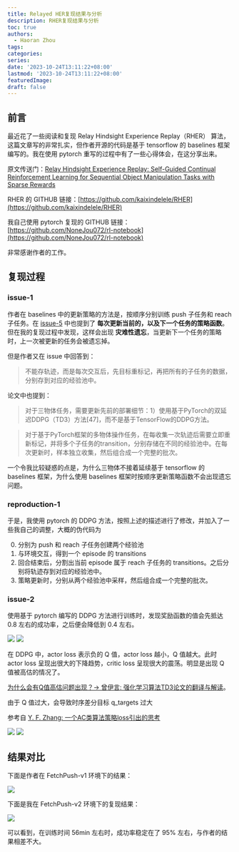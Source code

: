```yaml
---
title: Relayed HER复现结果与分析
description: RHER复现结果与分析
toc: true
authors:
  - Haoran Zhou
tags:
categories:
series:
date: '2023-10-24T13:11:22+08:00'
lastmod: '2023-10-24T13:11:22+08:00'
featuredImage:
draft: false
---
```


## 前言
最近花了一些阅读和复现 Relay Hindsight Experience Replay（RHER） 算法，这篇文章写的非常扎实，但作者开源的代码是基于 tensorflow 的 baselines 框架编写的。我在使用 pytorch 重写的过程中有了一些心得体会，在这分享出来。

原文传送门：[Relay Hindsight Experience Replay: Self-Guided Continual Reinforcement Learning for Sequential Object Manipulation Tasks with Sparse Rewards](https://arxiv.org/abs/2208.00843)

RHER 的 GITHUB 链接：[https://github.com/kaixindelele/RHER](https://github.com/kaixindelele/RHER)

我自己使用 pytorch 复现的 GITHUB 链接：[https://github.com/NoneJou072/rl-notebook](https://github.com/NoneJou072/rl-notebook)

非常感谢作者的工作。

## 复现过程

### issue-1
作者在 baselines 中的更新策略的方法是，按顺序分别训练 push 子任务和 reach 子任务。在 [issue-5](https://github.com/kaixindelele/RHER/issues/5) 中也提到了 **每次更新当前的，以及下一个任务的策略函数**。但在我的复现过程中发现，这样会出现 **灾难性遗忘**，当更新下一个任务的策略时，上一次被更新的任务会被遗忘掉。

但是作者又在 issue 中回答到：
> 不能存轨迹，而是每次交互后，先目标重标记，再把所有的子任务的数据，分别存到对应的经验池中。

论文中也提到：
> 对于三物体任务，需要更新先前的部署细节：1）使用基于PyTorch的双延迟DDPG（TD3）方法[47]，而不是基于TensorFlow的DDPG方法。

>对于基于PyTorch框架的多物体操作任务，在每收集一次轨迹后需要立即重新标记，并将多个子任务的transition，分别存储在不同的经验池中。在每次更新时，样本独立收集，然后组合成一个完整的批次。

一个令我比较疑惑的点是，为什么三物体不接着延续基于 tensorflow 的 baselines 框架，为什么使用 baselines 框架时按顺序更新策略函数不会出现遗忘问题。

### reproduction-1
于是，我使用 pytorch 的 DDPG 方法，按照上述的描述进行了修改，并加入了一些我自己的调整，大概的伪代码为

0. 分别为 push 和 reach 子任务创建两个经验池
1. 与环境交互，得到一个 episode 的 transitions
2. 回合结束后，分割出当前 episode 属于 reach 子任务的 transitions。之后分别将轨迹存到对应的经验池中。
3. 策略更新时，分别从两个经验池中采样，然后组合成一个完整的批次。

### issue-2
使用基于 pytorch 编写的 DDPG 方法进行训练时，发现奖励函数的值会先抵达 0.8 左右的成功率，之后便会降低到 0.4 左右。

![](post_imgs/8-rher/actor_loss_ddpg.png)
![](post_imgs/8-rher/critic_loss_ddpg.png)

在 DDPG 中，actor loss 表示负的 Q 值，actor loss 越小，Q 值越大。此时 actor loss 呈现出很大的下降趋势，critic loss 呈现很大的震荡。明显是出现 Q 值被高估的情况了。

[为什么会有Q值高估问题出现？-> 曾伊言: 强化学习算法TD3论文的翻译与解读](https://zhuanlan.zhihu.com/p/86297106)。

由于 Q 值过大，会导致时序差分目标 q_targets 过大

参考自 [Y. F. Zhang: 一个AC类算法策略loss引出的思考](https://blog.csdn.net/weixin_43145941/article/details/115342794)

![](post_imgs/8-rher/actor_loss_td3.png)
![](post_imgs/8-rher/critic_loss_td3.png)

## 结果对比
下面是作者在 FetchPush-v1 环境下的结果：

![](post_imgs/8-rher/rher_fetchpush_result.png)

下面是我在 FetchPush-v2 环境下的复现结果：

![](post_imgs/8-rher/rher_fetch_push_success_mine.png)


可以看到，在训练时间 56min 左右时，成功率稳定在了 95% 左右，与作者的结果相差不大。
